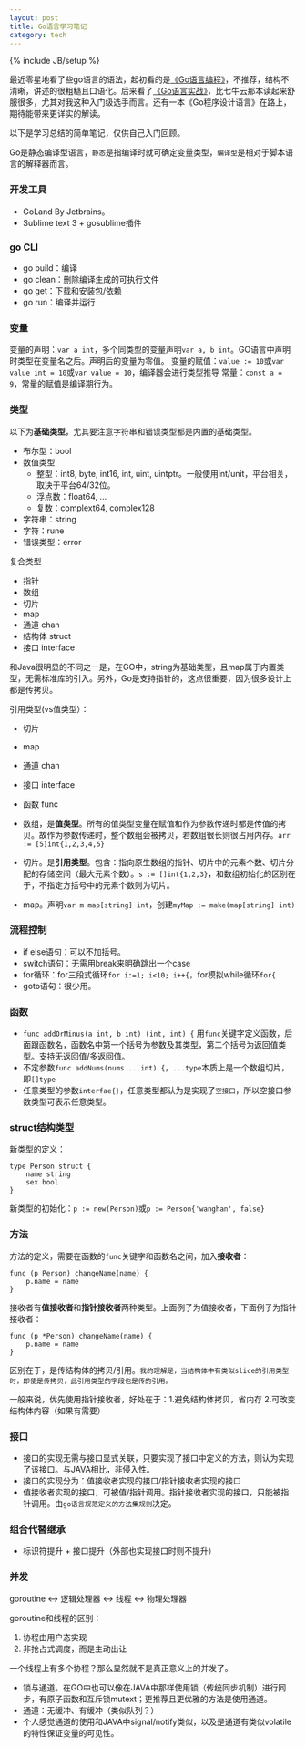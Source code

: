 ```yaml
---
layout: post
title: Go语言学习笔记
category: tech
---
```

{% include JB/setup %}

最近零星地看了些go语言的语法，起初看的是[《Go语言编程》](https://book.douban.com/subject/11577300/)，不推荐，结构不清晰，讲述的很粗糙且口语化。后来看了[《Go语言实战》](https://book.douban.com/subject/27015617/)，比七牛云那本读起来舒服很多，尤其对我这种入门级选手而言。还有一本《Go程序设计语言》在路上，期待能带来更详实的解读。

以下是学习总结的简单笔记，仅供自己入门回顾。

Go是静态编译型语言，`静态`是指编译时就可确定变量类型，`编译型`是相对于脚本语言的解释器而言。

### 开发工具
- GoLand By Jetbrains。
- Sublime text 3 + gosublime插件 

### go CLI
- go build：编译
- go clean：删除编译生成的可执行文件
- go get：下载和安装包/依赖
- go run：编译并运行

### 变量
变量的声明：`var a int`，多个同类型的变量声明`var a, b int`。GO语言中声明时类型在变量名之后。声明后的变量为零值。
变量的赋值：`value := 10`或`var value int = 10`或`var value = 10`，编译器会进行类型推导
常量：`const a = 9`，常量的赋值是编译期行为。

### 类型
以下为**基础类型**，尤其要注意字符串和错误类型都是内置的基础类型。
- 布尔型：bool
- 数值类型
	- 整型：int8, byte, int16, int, uint, uintptr。一般使用int/unit，平台相关，取决于平台64/32位。
	- 浮点数：float64, ...
	- 复数：complext64, complex128
- 字符串：string
- 字符：rune
- 错误类型：error

复合类型
- 指针
- 数组
- 切片
- map
- 通道 chan
- 结构体 struct
- 接口 interface

和Java很明显的不同之一是，在GO中，string为基础类型，且map属于内置类型，无需标准库的引入。另外，Go是支持指针的，这点很重要，因为很多设计上都是传拷贝。

引用类型(vs值类型）：
- 切片
- map
- 通道 chan
- 接口 interface
- 函数 func

- 数组，是**值类型**。所有的值类型变量在赋值和作为参数传递时都是传值的拷贝。故作为参数传递时，整个数组会被拷贝，若数组很长则很占用内存。`arr := [5]int{1,2,3,4,5}`
- 切片。是**引用类型**。包含：指向原生数组的指针、切片中的元素个数、切片分配的存储空间（最大元素个数）。`s := []int{1,2,3}`，和数组初始化的区别在于，不指定方括号中的元素个数则为切片。
- map。声明`var m map[string] int`，创建`myMap := make(map[string] int)`

### 流程控制
- if else语句：可以不加括号。
- switch语句：无需用break来明确跳出一个case
- for循环：for三段式循环`for i:=1; i<10; i++{`，for模拟while循环`for{`
- goto语句：很少用。

### 函数
- `func addOrMinus(a int, b int) (int, int) {` 用`func`关键字定义函数，后面跟函数名，函数名中第一个括号为参数及其类型，第二个括号为返回值类型。支持无返回值/多返回值。
- 不定参数`func addNums(nums ...int) {`，`...type`本质上是一个数组切片，即`[]type`
- 任意类型的参数`interfae{}`，任意类型都认为是实现了`空接口`，所以空接口参数类型可表示任意类型。

### struct结构类型
新类型的定义：
```
type Person struct {
	name string
	sex bool
}
```
新类型的初始化：`p := new(Person)`或`p := Person{'wanghan', false}`

### 方法
方法的定义，需要在函数的`func`关键字和函数名之间，加入**接收者**：
```
func (p Person) changeName(name) {
	p.name = name
}
```
接收者有**值接收者**和**指针接收者**两种类型。上面例子为值接收者，下面例子为指针接收者：
```
func (p *Person) changeName(name) {
	p.name = name
}
```
区别在于，是传结构体的拷贝/引用。`我的理解是，当结构体中有类似slice的引用类型时，即使是传拷贝，此引用类型的字段也是传的引用。`

一般来说，优先使用指针接收者，好处在于：1.避免结构体拷贝，省内存 2.可改变结构体内容（如果有需要）

### 接口
- 接口的实现无需与接口显式关联，只要实现了接口中定义的方法，则认为实现了该接口。与JAVA相比，非侵入性。
- 接口的实现分为：值接收者实现的接口/指针接收者实现的接口
- 值接收者实现的接口，可被值/指针调用。指针接收者实现的接口，只能被指针调用。由`go语言规范定义的方法集规则`决定。

### 组合代替继承
- 标识符提升 + 接口提升（外部也实现接口时则不提升）

### 并发
goroutine <-> 逻辑处理器 <-> 线程 <-> 物理处理器

goroutine和线程的区别：
1. 协程由用户态实现
2. 非抢占式调度，而是主动出让

一个线程上有多个协程？那么显然就不是真正意义上的并发了。

- 锁与通道。在GO中也可以像在JAVA中那样使用锁（传统同步机制）进行同步，有原子函数和互斥锁mutext；更推荐且更优雅的方法是使用通道。
- 通道：无缓冲、有缓冲（类似队列？）
- 个人感觉通道的使用和JAVA中signal/notify类似，以及是通道有类似volatile的特性保证变量的可见性。






